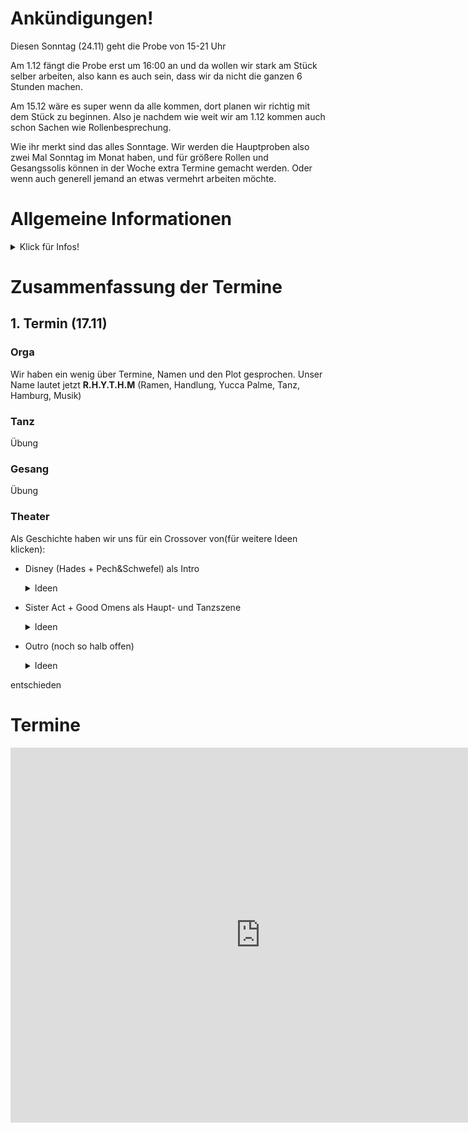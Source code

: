 # Ankündigungen!
Diesen Sonntag (24.11) geht die Probe von 15-21 Uhr

Am 1.12 fängt die Probe erst um 16:00 an und da wollen wir stark am Stück selber arbeiten, also kann es auch sein, dass wir da nicht die ganzen 6 Stunden machen.

Am 15.12 wäre es super wenn da alle kommen, dort planen wir richtig mit dem Stück zu beginnen. Also je nachdem wie weit wir am 1.12 kommen auch schon Sachen wie Rollenbesprechung. 

Wie ihr merkt sind das alles Sonntage. Wir werden die Hauptproben also zwei Mal Sonntag im Monat haben, und für größere Rollen und Gesangssolis können in der Woche extra Termine gemacht werden. Oder wenn auch generell jemand an etwas vermehrt arbeiten möchte.

# Allgemeine Informationen
<details>
  <summary>Klick für Infos!</summary>
  
### Probeort: </br>
  Wu Dao Kung-Fu Schule Hamburg </br>
  Horner Weg 282 </br>
  Hamburg (*an der Horner Rennbahn*)

### Probezeiten(Ausnahmen stehen in Ankündigung!): </br>
2x im Monat </br>
Sonntag 12:00 - 18:00 Uhr

### Mitgliedsbeitrag: 
2€ pro Probe

### Bereichsverteilung:</br>
Vincent = Organisation, Raum, Termine </br>
Joana = Kostüme, Requisiten </br>
Jacky = Choreo </br>
Steffi/Kio = Gesang, Schauspiel, Story </br>

### Aufgaben: </br>
Green = Gruppenkasse </br>
Melis und Celes = Social Media </br>

### Inactive Members: </br>
Melis </br>
Kathrin </br>
Janin - Februar </br>
Celes </br>
Stephanie Sch. - August </br>

</details>

# Zusammenfassung der Termine
## 1. Termin (17.11)
### Orga
Wir haben ein wenig über Termine, Namen und den Plot gesprochen.
Unser Name lautet jetzt **R.H.Y.T.H.M** (Ramen, Handlung, Yucca Palme, Tanz, Hamburg, Musik)


### Tanz
Übung 

### Gesang
Übung

### Theater
Als Geschichte haben wir uns für ein Crossover von(für weitere Ideen klicken):
- Disney (Hades + Pech&Schwefel) als Intro
   <details>
      <summary>Ideen</summary>
  
        - Song: GospelTruth 
        * Pech und Schwefel klassisches Anime Intro, das von genervtem Hades unterbrochen wird, 
        * Einführung in die Figur und Welt von Hades durch das Lied  
        * evtl Tänzer im Hintergrund?  
        * Hades will bei Good Omens Welt zerstörungsplan mitmischen-> schickt Pech und Schwefel zum vertauschen der Babys
        * Hier erklärung des eigentlichen Plans
        
   </details>

- Sister Act + Good Omens als Haupt- und Tanzszene
   <details>
      <summary> Ideen</summary>
  
        - Song: I will follow him 
        * Crowley bringt Kind, Pech und Schwefel vertauschen
        * Nonnen beten Bild von Hades an
    </details>

- Outro (noch so halb offen)
   <details>
  
    <summary> Ideen </summary>
    
        * Szene wie Crowley und Aziraphael Zerstörung der Welt verhindern wollen
        - Song: ? Abschlusstanz/gesang mit allen
</details>

entschieden

# Termine
<iframe src="https://calendar.google.com/calendar/embed?src=48lj1qf5s29m6v94h8ketp4qck%40group.calendar.google.com&ctz=Europe%2FBerlin" style="border: 0" width="800" height="600" frameborder="0" scrolling="no"></iframe>

